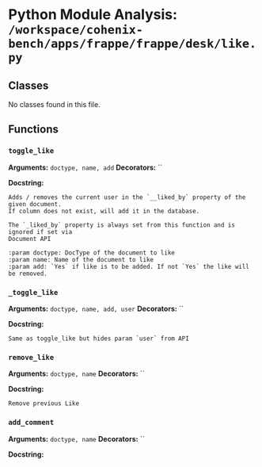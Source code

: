 # Python Module Analysis: `/workspace/cohenix-bench/apps/frappe/frappe/desk/like.py`

## Classes

No classes found in this file.


## Functions

### `toggle_like`
**Arguments:** `doctype, name, add`
**Decorators:** ``

**Docstring:**
```
Adds / removes the current user in the `__liked_by` property of the given document.
If column does not exist, will add it in the database.

The `_liked_by` property is always set from this function and is ignored if set via
Document API

:param doctype: DocType of the document to like
:param name: Name of the document to like
:param add: `Yes` if like is to be added. If not `Yes` the like will be removed.
```
### `_toggle_like`
**Arguments:** `doctype, name, add, user`
**Decorators:** ``

**Docstring:**
```
Same as toggle_like but hides param `user` from API
```
### `remove_like`
**Arguments:** `doctype, name`
**Decorators:** ``

**Docstring:**
```
Remove previous Like
```
### `add_comment`
**Arguments:** `doctype, name`
**Decorators:** ``

**Docstring:**
```

```

